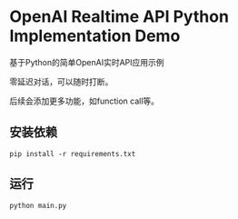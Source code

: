 # OpenAI Realtime API Python Implementation Demo

基于Python的简单OpenAI实时API应用示例

零延迟对话，可以随时打断。

后续会添加更多功能，如function call等。

## 安装依赖

```shell
pip install -r requirements.txt
```

## 运行
```shell
python main.py
```